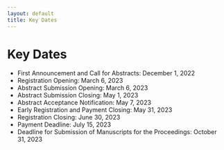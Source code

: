 ```yaml
---
layout: default
title: Key Dates
---
```


# Key Dates

* First Announcement and Call for Abstracts: December 1, 2022
* Registration Opening: March 6, 2023
* Abstract Submission Opening: March 6, 2023
* Abstract Submission Closing: May 1, 2023
* Abstract Acceptance Notification: May 7, 2023
* Early Registration and Payment Closing: May 31, 2023
* Registration Closing: June 30, 2023
* Payment Deadline: July 15, 2023
* Deadline for Submission of Manuscripts for the Proceedings: October 31, 2023
